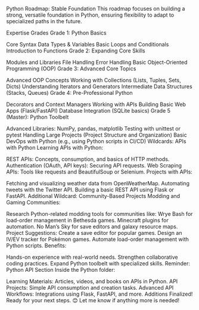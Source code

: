 Python Roadmap: Stable Foundation
This roadmap focuses on building a strong, versatile foundation in Python, ensuring flexibility to adapt to specialized paths in the future.

Expertise Grades
Grade 1: Python Basics

Core Syntax
Data Types & Variables
Basic Loops and Conditionals
Introduction to Functions
Grade 2: Expanding Core Skills

Modules and Libraries
File Handling
Error Handling
Basic Object-Oriented Programming (OOP)
Grade 3: Advanced Core Topics

Advanced OOP Concepts
Working with Collections (Lists, Tuples, Sets, Dicts)
Understanding Iterators and Generators
Intermediate Data Structures (Stacks, Queues)
Grade 4: Pre-Professional Python

Decorators and Context Managers
Working with APIs
Building Basic Web Apps (Flask/FastAPI)
Database Integration (SQLite basics)
Grade 5 (Master): Python Toolbelt

Advanced Libraries: NumPy, pandas, matplotlib
Testing with unittest or pytest
Handling Large Projects (Project Structure and Organization)
Basic DevOps with Python (e.g., using Python scripts in CI/CD)
Wildcards: APIs with Python
Learning APIs with Python:

REST APIs: Concepts, consumption, and basics of HTTP methods.
Authentication (OAuth, API keys): Securing API requests.
Web Scraping APIs: Tools like requests and BeautifulSoup or Selenium.
Projects with APIs:

Fetching and visualizing weather data from OpenWeatherMap.
Automating tweets with the Twitter API.
Building a basic REST API using Flask or FastAPI.
Additional Wildcard: Community-Based Projects
Modding and Gaming Communities:

Research Python-related modding tools for communities like:
Wrye Bash for load-order management in Bethesda games.
Minecraft plugins for automation.
No Man’s Sky for save editors and galaxy resource maps.
Project Suggestions:
Create a save editor for popular games.
Design an IV/EV tracker for Pokémon games.
Automate load-order management with Python scripts.
Benefits:

Hands-on experience with real-world needs.
Strengthen collaborative coding practices.
Expand Python toolbelt with specialized skills.
Reminder: Python API Section
Inside the Python folder:

Learning Materials:
Articles, videos, and books on APIs in Python.
API Projects:
Simple API consumption and creation tasks.
Advanced API Workflows:
Integrations using Flask, FastAPI, and more.
Additions Finalized!
Ready for your next steps. 😊 Let me know if anything more is needed! 